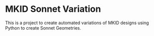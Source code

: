 # MKID Sonnet Variation
This is a project to create automated variations of MKID designs using Python to create Sonnet Geometries.